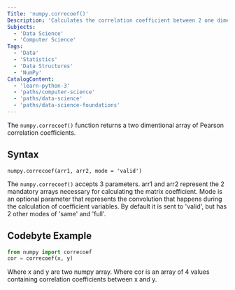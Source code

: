 ```yaml
---
Title: 'numpy.correcoef()' 
Description: 'Calculates the correlation coefficient between 2 one dimentional data points.' 
Subjects: 
  - 'Data Science'
  - 'Computer Science'
Tags:  
  - 'Data'
  - 'Statistics'
  - 'Data Structures'
  - 'NumPy'
CatalogContent: 
  - 'learn-python-3'
  - 'paths/computer-science'
  - 'paths/data-science'
  - 'paths/data-science-foundations'
---
```


The `numpy.correcoef()` function returns a two dimentional array of Pearson correlation coefficients. 

## Syntax

```psuedo
numpy.correcoef(arr1, arr2, mode = 'valid')
```

The `numpy.correcoef()` accepts 3 parameters.  arr1 and arr2 represent the 2 mandatory arrays necessary for calculating the matrix coefficient. Mode is an optional parameter that represents the convolution that happens during the calculation of coefficient variables.  By default it is sent to 'valid', but has 2 other modes of 'same' and 'full'.

## Codebyte Example 

```py
from numpy import correcoef
cor = correcoef(x, y)
```

Where x and y are two numpy array.  Where cor is an array of 4 values containing correlation coefficients between x and y.




